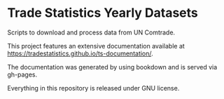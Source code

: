 Trade Statistics Yearly Datasets
================

Scripts to download and process data from UN Comtrade.

This project features an extensive documentation available at https://tradestatistics.github.io/ts-documentation/.

The documentation was generated by using bookdown and is served via gh-pages.

Everything in this repository is released under GNU license.
